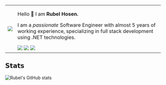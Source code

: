 <table>
  <tr>
    <td><img src="https://c.tenor.com/to0k0Ly8tDQAAAAi/busy-cat.gif"></td>
    <td>
      <p>Hello 👋 I am <strong>Rubel Hosen.</strong></p>
      <p>I am a <em>passionate</em> Software Engineer
        with almost 5 years of working experience, specializing
        in full stack development using .NET technologies.</p>
      <a href="mailto:rubelhosen.cs@gmail.com" title="Email"><img
          src="https://img.icons8.com/pastel-glyph/30/000000/email--v1.png" /></a>
      <a href="https://rhosen.github.io/" title="Homepage"><img
          src="https://img.icons8.com/ios-glyphs/30/000000/portfolio.png" /></a>
      <a href="https://www.linkedin.com/in/rhosen/" title="LinkedIn"><img
          src="https://img.icons8.com/ios-glyphs/30/000000/linkedin.png" /></a>
    </td>
  </tr>
</table>

## 𝗦𝘁𝗮𝘁𝘀
![Rubel's GitHub stats](https://github-readme-stats.vercel.app/api?username=rhosen&theme=slateorange&show_icons=true)
